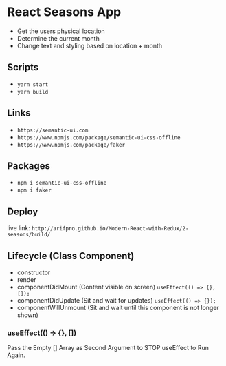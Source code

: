 # React Seasons App

- Get the users physical location
- Determine the current month
- Change text and styling based on location + month

## Scripts

- `yarn start`
- `yarn build`

## Links

- `https://semantic-ui.com`
- `https://www.npmjs.com/package/semantic-ui-css-offline`
- `https://www.npmjs.com/package/faker`

## Packages

- `npm i semantic-ui-css-offline`
- `npm i faker`

## Deploy

live link: `http://arifpro.github.io/Modern-React-with-Redux/2-seasons/build/`

## Lifecycle (Class Component)

- constructor
- render
- componentDidMount (Content visible on screen) `useEffect(() => {}, []);`
- componentDidUpdate (Sit and wait for updates) `useEffect(() => {});`
- componentWillUnmount (Sit and wait until this component is not longer shown)

### useEffect(() => {}, [])

Pass the Empty [] Array as Second Argument to STOP useEffect to Run Again.
